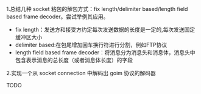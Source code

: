 1.总结几种 socket 粘包的解包方式：fix length/delimiter based/length field based frame decoder。尝试举例其应用。

- fix length：发送方和接受方约定每次发送数据的长度是一定的,每次发送固定缓冲区大小
- delimiter based:在包尾增加回车换行符进行分割，例如FTP协议
- length field based frame decoder：将消息分为消息头和消息体，消息头中包含表示消息的总长度（或者消息体长度）的字段

2.实现一个从 socket connection 中解码出 goim 协议的解码器


TODO

